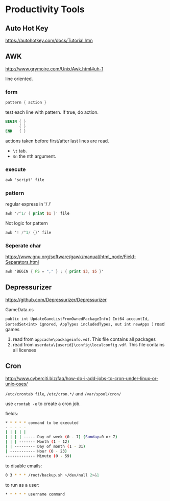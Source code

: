 # Productivity Tools

## Auto Hot Key

<https://autohotkey.com/docs/Tutorial.htm>

## AWK

<http://www.grymoire.com/Unix/Awk.html#uh-1>

line oriented.

### form

```awk
pattern { action }
```

test each line with pattern. If true, do action.

```awk
BEGIN { }
      { }
END   { }
```

actions taken before first/after last lines are read.

- `\t` tab.
- `$n` the nth argument.

### execute

```awk
awk 'script' file
```

### pattern

regular express in '/ /'

```awk
awk '/^1/ { print $1 }' file
```

Not logic for pattern

```awk
awk '! /^1/ {}' file
```

### Seperate char

<https://www.gnu.org/software/gawk/manual/html_node/Field-Separators.html>

```awk
awk 'BEGIN { FS = "," } ; { print $3, $5 }'
```

## Depressurizer

<https://github.com/Depressurizer/Depressurizer>

GameData.cs

`public int UpdateGameListFromOwnedPackageInfo( Int64 accountId, SortedSet<int> ignored, AppTypes includedTypes, out int newApps )` read games

1. read from `appcache\packageinfo.vdf`. This file contains all packages
2. read from `userdata\{userid}\config\localconfig.vdf`. This file contains all licenses

## Cron

<http://www.cyberciti.biz/faq/how-do-i-add-jobs-to-cron-under-linux-or-unix-oses/>

`/etc/crontab file`, `/etc/cron.*/` and `/var/spool/cron/`

use `crontab -e` to create a cron job.

fields:

```bash
* * * * * command to be executed
- - - - -
| | | | |
| | | | ----- Day of week (0 - 7) (Sunday=0 or 7)
| | | ------- Month (1 - 12)
| | --------- Day of month (1 - 31)
| ----------- Hour (0 - 23)
------------- Minute (0 - 59)
```

to disable emails:

```bash
0 3 * * * /root/backup.sh >/dev/null 2>&1
```

to run as a user:

```bash
* * * * * username command
```
